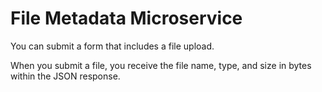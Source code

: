 # File Metadata Microservice

You can submit a form that includes a file upload.

When you submit a file, you receive the file name, type, and size in bytes within the JSON response.
